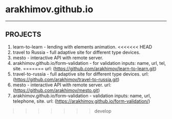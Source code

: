 # arakhimov.github.io
---
## PROJECTS
1. learn-to-learn - lending with elements animation.
<<<<<<< HEAD
2. travel to Russia - full adaptive site for different type devices.
3. mesto - interactive API with remote server.
4. arakhimov.github.io/form-validation - for validation inputs: name, url, tel, site.
=======
url: (https://github.com/arakhimov/learn-to-learn.git)
2. travel-to-russia - full adaptive site for different type devices.
url: (https://github.com/arakhimov/travel-to-russia.git)
3. mesto - interactive API with remote server.
url: (https://github.com/arakhimov/mesto.git)
4. arakhimov.github.io/form-validation - validation inputs: name, url, telephone, site.
url: (https://arakhimov.github.io/form-validation/)
>>>>>>> develop

